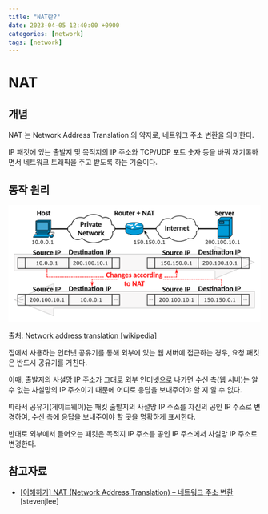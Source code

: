 ```yaml
---
title: "NAT란?"
date: 2023-04-05 12:40:00 +0900
categories: [network]
tags: [network]
---
```

# NAT

## 개념

NAT 는 Network Address Translation 의 약자로, 네트워크 주소 변환을 의미한다.

IP 패킷에 있는 출발지 및 목적지의 IP 주소와 TCP/UDP 포트 숫자 등을 바꿔 재기록하면서 네트워크 트래픽을 주고 받도록 하는 기술이다.

## 동작 원리

![1.png](/assets/images/2023/2023-04-05-what-is-nat/1.png)

출처: [Network address translation [wikipedia]](https://en.wikipedia.org/wiki/Network_address_translation)

집에서 사용하는 인터넷 공유기를 통해 외부에 있는 웹 서버에 접근하는 경우, 요청 패킷은 반드시 공유기를 거친다.

이때, 출발지의 사설망 IP 주소가 그대로 외부 인터넷으로 나가면 수신 측(웹 서버)는 알 수 없는 사설망의 IP 주소이기 때문에 어디로 응답을 보내주어야 할 지 알 수 없다.

따라서 공유기(게이트웨이)는 패킷 출발지의 사설망 IP 주소를 자신의 공인 IP 주소로 변경하여, 수신 측에 응답을 보내주어야 할 곳을 명확하게 표시한다.

반대로 외부에서 들어오는 패킷은 목적지 IP 주소를 공인 IP 주소에서 사설망 IP 주소로 변경한다.

## 참고자료

- [[이해하기] NAT (Network Address Translation) – 네트워크 주소 변환](https://www.stevenjlee.net/2020/07/11/%EC%9D%B4%ED%95%B4%ED%95%98%EA%B8%B0-nat-network-address-translation-%EB%84%A4%ED%8A%B8%EC%9B%8C%ED%81%AC-%EC%A3%BC%EC%86%8C-%EB%B3%80%ED%99%98/) [stevenjlee]